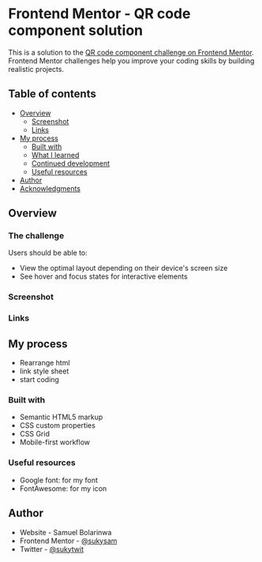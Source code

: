 # Frontend Mentor - QR code component solution

This is a solution to the [QR code component challenge on Frontend Mentor](https://www.frontendmentor.io/challenges/qr-code-component-iux_sIO_H). Frontend Mentor challenges help you improve your coding skills by building realistic projects.

## Table of contents

- [Overview](#overview)
  - [Screenshot](#screenshot)
  - [Links](#links)
- [My process](#my-process)
  - [Built with](#built-with)
  - [What I learned](#what-i-learned)
  - [Continued development](#continued-development)
  - [Useful resources](#useful-resources)
- [Author](#author)
- [Acknowledgments](#acknowledgments)

## Overview

### The challenge

Users should be able to:

- View the optimal layout depending on their device's screen size
- See hover and focus states for interactive elements

### Screenshot

### Links

## My process

- Rearrange html
- link style sheet
- start coding

### Built with

- Semantic HTML5 markup
- CSS custom properties
- CSS Grid
- Mobile-first workflow

### Useful resources

- Google font: for my font
- FontAwesome: for my icon

## Author

- Website - Samuel Bolarinwa
- Frontend Mentor - [@sukysam](https://www.frontendmentor.io/profile/Sukysam)
- Twitter - [@sukytwit](https://www.twitter.com/sukytwit)
